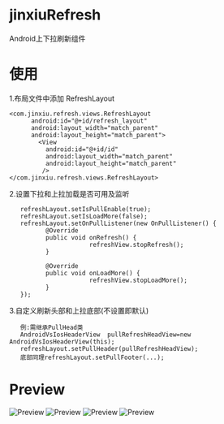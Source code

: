 # jinxiuRefresh
Android上下拉刷新组件
  
#  使用
 1.布局文件中添加 RefreshLayout
  ```
  <com.jinxiu.refresh.views.RefreshLayout
        android:id="@+id/refresh_layout"
        android:layout_width="match_parent"
        android:layout_height="match_parent">
          <View
            android:id="@+id/id"
            android:layout_width="match_parent"
            android:layout_height="match_parent"
           />
  </com.jinxiu.refresh.views.RefreshLayout>
  ```
  
 2.设置下拉和上拉加载是否可用及监听  
  
  ```
     refreshLayout.setIsPullEnable(true);
     refreshLayout.setIsLoadMore(false);
     refreshLayout.setOnPullListener(new OnPullListener() {
            @Override
            public void onRefresh() {
                        refreshView.stopRefresh();
            }

            @Override
            public void onLoadMore() {
                        refreshView.stopLoadMore();
            }
     });
   ```
    
 3.自定义刷新头部和上拉底部(不设置即默认)
  ```
     例:需继承PullHead类
     AndroidVsIosHeaderView  pullRefreshHeadView=new AndroidVsIosHeaderView(this);
     refreshLayout.setPullHeader(pullRefreshHeadView);
     底部同理refreshLayout.setPullFooter(...);
   ```
# Preview
![Preview](./imgs/recycleView.gif)
![Preview](./imgs/ezgif.com-7e41af9515.gif)
![Preview](./imgs/ezgif.com-49507a3c2e.gif)
![Preview](./imgs/ezgif.com-bcb7dcadcd.gif)

